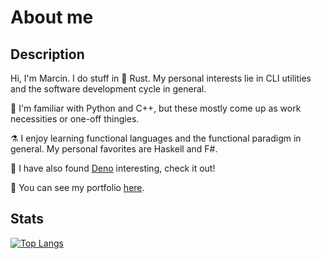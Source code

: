 # About me

## Description

Hi, I'm Marcin. I do stuff in :crab: Rust.
My personal interests lie in CLI utilities and the software development cycle in general.

:wrench: I'm familiar with Python and C++,
but these mostly come up as work necessities or one-off thingies.

:alembic: I enjoy learning functional languages and the functional paradigm in general.
My personal favorites are Haskell and F#.

:sauropod: I have also found [Deno](https://deno.land/) interesting, check it out!

:office: You can see my portfolio [here](https://tranzystorek-io.github.io/).

## Stats

[![Top Langs](https://github-readme-stats.vercel.app/api/top-langs/?username=tranzystorek-io&layout=compact&theme=onedark)](https://github.com/anuraghazra/github-readme-stats)
